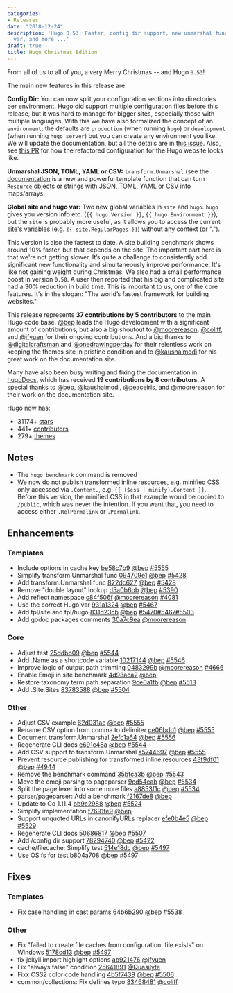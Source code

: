 ```yaml
---
categories:
- Releases
date: "2018-12-24"
description: 'Hugo 0.53: Faster, config dir support, new unmarshal func, global site
  var, and more ...'
draft: true
title: Hugo Christmas Edition
---
```


From all of us to all of you, a very Merry Christmas -- and Hugo `0.53`!

The main new features in this release are:

**Config Dir:** You can now split your configuration sections into directories per environment. Hugo did support multiple configuration files before this release, but it was hard to manage for bigger sites, especially those with multiple languages. With this we have also formalized the concept of an `environment`; the defaults are `production` (when running `hugo`) or `development` (when running `hugo server`) but you can create any environment you like.  We will update the documentation, but all the details are in [this issue](https://github.com/gohugoio/hugo/pull/5501#issue-236237630). Also, see [this PR](https://github.com/gohugoio/hugoDocs/pull/683) for how the refactored configuration for the Hugo website looks like.

**Unmarshal JSON, TOML, YAML or CSV:** `transform.Unmarshal` (see the [documentation](https://gohugo.io//functions/transform.unmarshal/) is a new and powerful template function that can turn `Resource` objects or strings with JSON, TOML, YAML or CSV into maps/arrays.

**Global site and hugo var:** Two new global variables in `site` and `hugo`. `hugo` gives you version info etc. (`{{ hugo.Version }}`, `{{ hugo.Environment }}`), but the `site` is probably more useful, as it allows you to access the current [site's variables](https://gohugo.io/variables/site/) (e.g. `{{ site.RegularPages }}`) without any context (or ".").

This version is also the fastest to date. A site building benchmark shows around 10% faster, but that depends on the site. The important part here is that we're not getting slower.  It’s quite a challenge to consistently add significant new functionality and simultaneously improve performance. It's like not gaining weight during Christmas. We also had a small performance boost in version `0.50`. A user then reported that his big and complicated site had a 30% reduction in build time. This is important to us, one of the core features. It's in the slogan: "The world’s fastest framework for building websites."

This release represents **37 contributions by 5 contributors** to the main Hugo code base. [@bep](https://github.com/bep) leads the Hugo development with a significant amount of contributions, but also a big shoutout to [@moorereason](https://github.com/moorereason), [@coliff](https://github.com/coliff), and [@jfyuen](https://github.com/jfyuen) for their ongoing contributions. And a big thanks to [@digitalcraftsman](https://github.com/digitalcraftsman) and [@onedrawingperday](https://github.com/onedrawingperday) for their relentless work on keeping the themes site in pristine condition and to [@kaushalmodi](https://github.com/kaushalmodi) for his great work on the documentation site.

Many have also been busy writing and fixing the documentation in [hugoDocs](https://github.com/gohugoio/hugoDocs), 
which has received **19 contributions by 8 contributors**. A special thanks to [@bep](https://github.com/bep), [@kaushalmodi](https://github.com/kaushalmodi), [@peaceiris](https://github.com/peaceiris), and [@moorereason](https://github.com/moorereason) for their work on the documentation site.


Hugo now has:

* 31174+ [stars](https://github.com/gohugoio/hugo/stargazers)
* 441+ [contributors](https://github.com/gohugoio/hugo/graphs/contributors)
* 279+ [themes](http://themes.gohugo.io/)


## Notes

* The `hugo benchmark` command is removed
* We now do not publish transformed inline resources, e.g. minified CSS only accessed via `.Content.`, e.g. `{{ ($css | minify).Content }}`. Before this version, the minified CSS in that example would be copied to `/public`, which was never the intention. If you want that, you need to access either `.RelPermalink` or `.Permalink`.


## Enhancements

### Templates

* Include options in cache key [be58c7b9](https://github.com/gohugoio/hugo/commit/be58c7b9c88116094ca2b424c77210ddcccfff8e) [@bep](https://github.com/bep) [#5555](https://github.com/gohugoio/hugo/issues/5555)
* Simplify transform.Unmarshal func [094709e1](https://github.com/gohugoio/hugo/commit/094709e105d48547bf5297adc0ad0c777678b0a6) [@bep](https://github.com/bep) [#5428](https://github.com/gohugoio/hugo/issues/5428)
* Add transform.Unmarshal func [822dc627](https://github.com/gohugoio/hugo/commit/822dc627a1cfdf1f97882f27761675ac6ace7669) [@bep](https://github.com/bep) [#5428](https://github.com/gohugoio/hugo/issues/5428)
* Remove "double layout" lookup [d5a0b6bb](https://github.com/gohugoio/hugo/commit/d5a0b6bbbc83a3e274c62ed397a293f04ee8d241) [@bep](https://github.com/bep) [#5390](https://github.com/gohugoio/hugo/issues/5390)
* Add reflect namespace [c84f506f](https://github.com/gohugoio/hugo/commit/c84f506f8ef1f2ca94ab96718a22ba6e290235ac) [@moorereason](https://github.com/moorereason) [#4081](https://github.com/gohugoio/hugo/issues/4081)
* Use the correct Hugo var [931a1324](https://github.com/gohugoio/hugo/commit/931a1324503a4414e38d26efe82e1add811a8d29) [@bep](https://github.com/bep) [#5467](https://github.com/gohugoio/hugo/issues/5467)
* Add tpl/site and tpl/hugo [831d23cb](https://github.com/gohugoio/hugo/commit/831d23cb4d1ca99cdc15ed31c8ee1f981497be8f) [@bep](https://github.com/bep) [#5470](https://github.com/gohugoio/hugo/issues/5470)[#5467](https://github.com/gohugoio/hugo/issues/5467)[#5503](https://github.com/gohugoio/hugo/issues/5503)
* Add godoc packages comments [30a7c9ea](https://github.com/gohugoio/hugo/commit/30a7c9ea37a0f36451946f8688a3f807618a7eff) [@moorereason](https://github.com/moorereason) 

### Core

* Adjust test [25ddbb09](https://github.com/gohugoio/hugo/commit/25ddbb09fea7794edbbafa2ffce4e361cdc9bacf) [@bep](https://github.com/bep) [#5544](https://github.com/gohugoio/hugo/issues/5544)
* Add .Name as a shortcode variable [10217144](https://github.com/gohugoio/hugo/commit/1021714449a05ef85b2fdfaf65b354cbdee44f23) [@bep](https://github.com/bep) [#5546](https://github.com/gohugoio/hugo/issues/5546)
* Improve logic of output path trimming [0483299b](https://github.com/gohugoio/hugo/commit/0483299bc06a742d40528e0d675e42e149910853) [@moorereason](https://github.com/moorereason) [#4666](https://github.com/gohugoio/hugo/issues/4666)
* Enable Emoji in site benchmark [4d93aca2](https://github.com/gohugoio/hugo/commit/4d93aca27dfdebc9e06948ccf37a7922dac09d65) [@bep](https://github.com/bep) 
* Restore taxonomy term path separation [9ce0a1fb](https://github.com/gohugoio/hugo/commit/9ce0a1fb7011bd75eb0e2262e35354c49ce98ac5) [@bep](https://github.com/bep) [#5513](https://github.com/gohugoio/hugo/issues/5513)
* Add .Site.Sites [83783588](https://github.com/gohugoio/hugo/commit/8378358857d852458d01c667d59d13baa59a719c) [@bep](https://github.com/bep) [#5504](https://github.com/gohugoio/hugo/issues/5504)

### Other

* Adjust CSV example [62d031ae](https://github.com/gohugoio/hugo/commit/62d031aedfc128729b460241bd99d97b5d902e62) [@bep](https://github.com/bep) [#5555](https://github.com/gohugoio/hugo/issues/5555)
* Rename CSV option from comma to delimiter [ce06bdb1](https://github.com/gohugoio/hugo/commit/ce06bdb16a64dd39a8ebbb2e5a53b33520b00bb1) [@bep](https://github.com/bep) [#5555](https://github.com/gohugoio/hugo/issues/5555)
* Document transform.Unmarshal [2efc1a64](https://github.com/gohugoio/hugo/commit/2efc1a64c391420b1007f6e94b6ff616fb136635) [@bep](https://github.com/bep) [#5556](https://github.com/gohugoio/hugo/issues/5556)
* Regenerate CLI docs [e691c48a](https://github.com/gohugoio/hugo/commit/e691c48a5a9b4db5aa5383de6b83352fc18cc633) [@bep](https://github.com/bep) [#5544](https://github.com/gohugoio/hugo/issues/5544)
* Add CSV support to transform.Unmarshal [a5744697](https://github.com/gohugoio/hugo/commit/a5744697971d296eb973e04e4259fe9e516b908f) [@bep](https://github.com/bep) [#5555](https://github.com/gohugoio/hugo/issues/5555)
* Prevent resource publishing for transformed inline resources [43f9df01](https://github.com/gohugoio/hugo/commit/43f9df0194d229805d80b13c9e38a7a0fec12cf4) [@bep](https://github.com/bep) [#4944](https://github.com/gohugoio/hugo/issues/4944)
* Remove the benchmark command [35bfca3b](https://github.com/gohugoio/hugo/commit/35bfca3b14977eaebab4003b43b5236c1888d93d) [@bep](https://github.com/bep) [#5543](https://github.com/gohugoio/hugo/issues/5543)
* Move the emoji parsing to pageparser [9cd54cab](https://github.com/gohugoio/hugo/commit/9cd54cab20a03475e34ca462bd943069111481ae) [@bep](https://github.com/bep) [#5534](https://github.com/gohugoio/hugo/issues/5534)
* Split the page lexer into some more files [a8853f1c](https://github.com/gohugoio/hugo/commit/a8853f1c5ace30ae8d256ad374bdb280c95d4228) [@bep](https://github.com/bep) [#5534](https://github.com/gohugoio/hugo/issues/5534)
* parser/pageparser: Add a benchmark [f2167de8](https://github.com/gohugoio/hugo/commit/f2167de83493f13f02dd622425364668834f8208) [@bep](https://github.com/bep) 
* Update to Go 1.11.4 [bb9c2988](https://github.com/gohugoio/hugo/commit/bb9c2988f871ca5fe6af9c8e207ec852c631c3b3) [@bep](https://github.com/bep) [#5524](https://github.com/gohugoio/hugo/issues/5524)
* Simplify implementation [f7691fe9](https://github.com/gohugoio/hugo/commit/f7691fe9652aa12b6c582dea0ae2555e772d1a5f) [@bep](https://github.com/bep) 
* Support unquoted URLs in canonifyURLs replacer [efe0b4e5](https://github.com/gohugoio/hugo/commit/efe0b4e5c0292c1e5e27b0c32fbc368062fde3e8) [@bep](https://github.com/bep) [#5529](https://github.com/gohugoio/hugo/issues/5529)
* Regenerate CLI docs [50686817](https://github.com/gohugoio/hugo/commit/50686817072c8bef947959cb2bcc7f1914c7f839) [@bep](https://github.com/bep) [#5507](https://github.com/gohugoio/hugo/issues/5507)
* Add /config dir support [78294740](https://github.com/gohugoio/hugo/commit/7829474088f835251f04caa1121d47e35fe89f7e) [@bep](https://github.com/bep) [#5422](https://github.com/gohugoio/hugo/issues/5422)
* cache/filecache: Simplify test [514e18dc](https://github.com/gohugoio/hugo/commit/514e18dc27ce37a0e9a231741d616cf29d50d610) [@bep](https://github.com/bep) [#5497](https://github.com/gohugoio/hugo/issues/5497)
* Use OS fs for test [b804a708](https://github.com/gohugoio/hugo/commit/b804a70881c7be26dc15274c4f98f1057469cbc1) [@bep](https://github.com/bep) [#5497](https://github.com/gohugoio/hugo/issues/5497)

## Fixes

### Templates

* Fix case handling in cast params [64b6b290](https://github.com/gohugoio/hugo/commit/64b6b290751df01c47ff8d8fe21a3eca7a5db283) [@bep](https://github.com/bep) [#5538](https://github.com/gohugoio/hugo/issues/5538)

### Other

* Fix "failed to create file caches from configuration: file exists" on Windows [5178cd13](https://github.com/gohugoio/hugo/commit/5178cd13a7da3c5f5ec5d3217c9e40fc0be7152a) [@bep](https://github.com/bep) [#5497](https://github.com/gohugoio/hugo/issues/5497)
* fix jekyll import highlight options [ab921476](https://github.com/gohugoio/hugo/commit/ab9214768de4ce10032d3fe7ec8c7b2932ead892) [@jfyuen](https://github.com/jfyuen) 
* Fix "always false" condition [25641891](https://github.com/gohugoio/hugo/commit/256418917c6642f7e5b3d3206ff4b6fa03b1cb28) [@Quasilyte](https://github.com/Quasilyte) 
* Fixx CSS2 color code handling [4b5f7439](https://github.com/gohugoio/hugo/commit/4b5f743959394d443c4dcaa0ccae21842b51adaf) [@bep](https://github.com/bep) [#5506](https://github.com/gohugoio/hugo/issues/5506)
* common/collections: Fix defines typo [83468481](https://github.com/gohugoio/hugo/commit/8346848109ab57cb04de87c6d86859c6b3de8ffa) [@coliff](https://github.com/coliff) 
